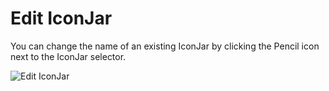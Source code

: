# Edit IconJar

You can change the name of an existing IconJar by clicking the Pencil icon next to the IconJar selector.

![Edit IconJar](https://docs.iconmason.com/images/edit-iconjar.png#half-size)
